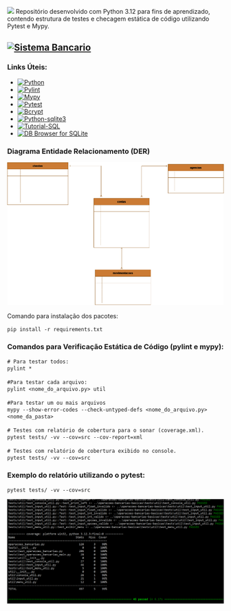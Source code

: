 
<img src="https://cdn-icons-png.flaticon.com/512/1052/1052854.png" width='40'/>  Repositório desenvolvido com Python 3.12 para fins de aprendizado, contendo estrutura de testes e checagem estática de código utilizando Pytest e Mypy.
## [![Sistema Bancario](https://img.shields.io/badge/Sistema_Bancario-gold)](https://github.com/AleDevir/sistema_bancario)

### Links Úteis:
+ [![Python](https://img.shields.io/badge/Python-blue)](https://www.python.org/downloads/)
+ [![Pylint](https://img.shields.io/badge/Pylint-yellowgreen)](https://pypi.org/project/pylint/)
+ [![Mypy](https://img.shields.io/badge/Mypy-darkblue)](https://mypy.readthedocs.io/en/stable/)
+ [![Pytest](https://img.shields.io/badge/Pytest-orange)](https://pypi.org/project/pytest/)
+ [![Bcrypt](https://img.shields.io/badge/Bcrypt-ligthbluee)](https://pypi.org/project/bcrypt/)
+ [![Python-sqlite3](https://img.shields.io/badge/Python-sqlite3-violet)](https://docs.python.org/3/library/sqlite3.html)
+ [![Tutorial-SQL](https://img.shields.io/badge/Tutorial-SQL-yellow)](https://www.sqltutorial.org/)
+ [![DB Browser for SQLite](https://img.shields.io/badge/DBBrowser-SQLite-darkgreen)](https://github.com/sqlitebrowser/sqlitebrowser/wiki)


### Diagrama Entidade Relacionamento (DER)
![DER](https://github.com/AleDevir/operacoes_bancarias_basicas/blob/main/img/der.png)

Comando para instalação dos pacotes:
```
pip install -r requirements.txt
```

### Comandos para Verificação Estática de Código (pylint e mypy):
```
# Para testar todos:
pylint *

#Para testar cada arquivo:
pylint <nome_do_arquivo.py> util

#Para testar um ou mais arquivos
mypy --show-error-codes --check-untyped-defs <nome_do_arquivo.py>  <nome_da_pasta>

# Testes com relatório de cobertura para o sonar (coverage.xml).
pytest tests/ -vv --cov=src --cov-report=xml

# Testes com relatório de cobertura exibido no console.
pytest tests/ -vv --cov=src

```

### Exemplo do relatório utilizando o pytest:
```
pytest tests/ -vv --cov=src
```
![Relatório dos testes>](https://github.com/AleDevir/operacoes_bancarias_basicas/blob/main/img/resultado_do_relatorio_cobertura_de_teste.png)





